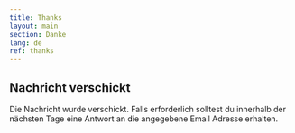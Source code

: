 ```yaml
---
title: Thanks
layout: main
section: Danke
lang: de
ref: thanks
---
```


## Nachricht verschickt

Die Nachricht wurde verschickt. Falls erforderlich solltest du innerhalb der nächsten Tage eine Antwort an die angegebene Email Adresse erhalten.
